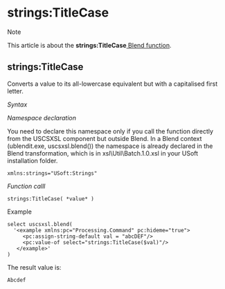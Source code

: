 # strings:TitleCase



> [!NOTE]
> This article is about the **strings:TitleCase**[ Blend function](/docs/Repositories/Blend%20functions).

## **strings:TitleCase**

Converts a value to its all-lowercase equivalent but with a capitalised first letter.

*Syntax*

*Namespace declaration*

You need to declare this namespace only if you call the function directly from the USCSXSL component but outside Blend. In a Blend context (ublendit.exe, uscsxsl.blend()) the namespace is already declared in the Blend transformation, which is in xsl\\Util\\Batch.1.0.xsl in your USoft installation folder.

```
xmlns:strings="USoft:Strings"
```

*Function calll*

```
strings:TitleCase( *value* )
```

Example

```language-xml
select uscsxsl.blend(
  '<example xmlns:pc="Processing.Command" pc:hideme="true">
     <pc:assign-string-default val = "abcDEF"/>
     <pc:value-of select="strings:TitleCase($val)"/>
   </example>'
)
```

The result value is:

```
Abcdef
```

 